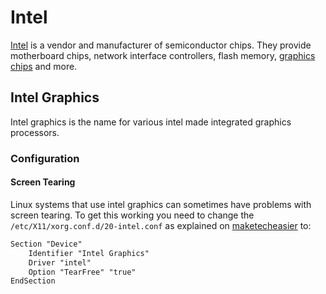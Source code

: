 # Intel

[Intel](https://www.intel.de/content/www/de/de/homepage.html) is a vendor and
manufacturer of semiconductor chips.
They provide motherboard chips, network interface controllers, flash memory,
[graphics chips](#intel-graphics) and more.

## Intel Graphics

Intel graphics is the name for various intel made integrated graphics
processors.

### Configuration

#### Screen Tearing

Linux systems that use intel graphics can sometimes have problems with screen
tearing.
To get this working you need to change the `/etc/X11/xorg.conf.d/20-intel.conf`
as explained on
[maketecheasier](https://www.maketecheasier.com/get-rid-screen-tearing-linux)
to:

```txt
Section "Device"
    Identifier "Intel Graphics"
    Driver "intel"
    Option "TearFree" "true"
EndSection
```

